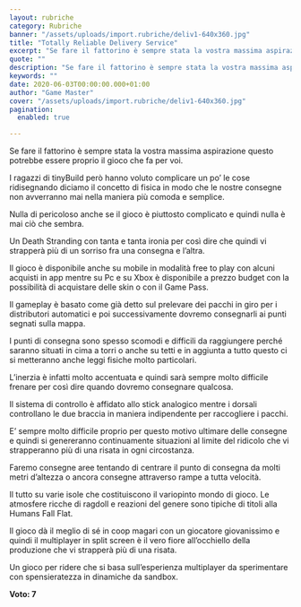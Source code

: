 ```yaml
---
layout: rubriche
category: Rubriche
banner: "/assets/uploads/import.rubriche/deliv1-640x360.jpg"
title: "Totally Reliable Delivery Service"
excerpt: "Se fare il fattorino è sempre stata la vostra massima aspirazione questo potrebbe essere proprio il gioco che fa per voi. I ragazzi di tinyBuild però hanno voluto complicare un po’ le cose ridisegnando diciamo il concetto di fisica in modo che le nostre consegne non avverranno mai nella maniera più comoda e semplice. Nulla [&hellip"
quote: ""
description: "Se fare il fattorino è sempre stata la vostra massima aspirazione questo potrebbe essere proprio il gioco che fa per voi. I ragazzi di tinyBuild però hanno voluto complicare un po’ le cose ridisegnando diciamo il concetto di fisica in modo che le nostre consegne non avverranno mai nella maniera più comoda e semplice. Nulla [&hellip"
keywords: ""
date: 2020-06-03T00:00:00.000+01:00
author: "Game Master"
cover: "/assets/uploads/import.rubriche/deliv1-640x360.jpg"
pagination:
  enabled: true

---
```


Se fare il fattorino è sempre stata la vostra massima aspirazione questo potrebbe essere proprio il gioco che fa per voi.

I ragazzi di tinyBuild però hanno voluto complicare un po’ le cose ridisegnando diciamo il concetto di fisica in modo che le nostre consegne non avverranno mai nella maniera più comoda e semplice.

Nulla di pericoloso anche se il gioco è piuttosto complicato e quindi nulla è mai ciò che sembra.

Un Death Stranding con tanta e tanta ironia per così dire che quindi vi strapperà più di un sorriso fra una consegna e l’altra.

Il gioco è disponibile anche su mobile in modalità free to play con alcuni acquisti in app mentre su Pc e su Xbox è disponibile a prezzo budget con la possibilità di acquistare delle skin o con il Game Pass.

Il gameplay è basato come già detto sul prelevare dei pacchi in giro per i distributori automatici e poi successivamente dovremo consegnarli ai punti segnati sulla mappa.

I punti di consegna sono spesso scomodi e difficili da raggiungere perché saranno situati in cima a torri o anche su tetti e in aggiunta a tutto questo ci si metteranno anche leggi fisiche molto particolari.

L’inerzia è infatti molto accentuata e quindi sarà sempre molto difficile frenare per così dire quando dovremo consegnare qualcosa.

Il sistema di controllo è affidato allo stick analogico mentre i dorsali controllano le due braccia in maniera indipendente per raccogliere i pacchi.

E’ sempre molto difficile proprio per questo motivo ultimare delle consegne e quindi si genereranno continuamente situazioni al limite del ridicolo che vi strapperanno più di una risata in ogni circostanza.

Faremo consegne aree tentando di centrare il punto di consegna da molti metri d’altezza o ancora consegne attraverso rampe a tutta velocità.

Il tutto su varie isole che costituiscono il variopinto mondo di gioco. Le atmosfere ricche di ragdoll e reazioni del genere sono tipiche di titoli alla Humans Fall Flat.

Il gioco dà il meglio di sé in coop magari con un giocatore giovanissimo e quindi il multiplayer in split screen è il vero fiore all’occhiello della produzione che vi strapperà più di una risata.

Un gioco per ridere che si basa sull’esperienza multiplayer da sperimentare con spensieratezza in dinamiche da sandbox.

**Voto: 7**